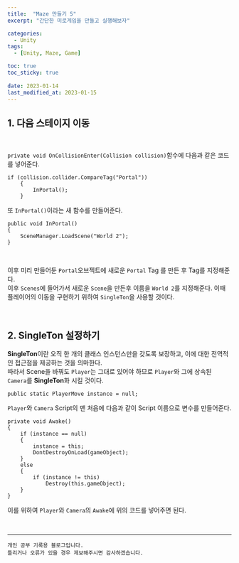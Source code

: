 ```yaml
---
title:  "Maze 만들기 5"
excerpt: "간단한 미로게임을 만들고 실행해보자"

categories:
  - Unity
tags:
  - [Unity, Maze, Game]

toc: true
toc_sticky: true
 
date: 2023-01-14
last_modified_at: 2023-01-15
---
```


## 1. 다음 스테이지 이동

<br>

`private void OnCollisionEnter(Collision collision)`함수에 다음과 같은 코드를 넣어준다.  

    if (collision.collider.CompareTag("Portal"))
        {
            InPortal();
        }

또 `InPortal()`이라는 새 함수를 만들어준다.  


    public void InPortal()
    {
        SceneManager.LoadScene("World 2");
    }

<br>

이후 미리 만들어둔 `Portal`오브젝트에 새로운 `Portal` Tag 를 만든 후 Tag를 지정해준다.  
이후 `Scenes`에 들어가서 새로운 `Scene`을 만든후 이름을 `World 2`를 지정해준다.
이때 플레이어의 이동을 구현하기 위하여 `SingleTon`을 사용할 것이다.

<br>

## 2. SingleTon 설정하기  


**SingleTon**이란 오직 한 개의 클래스 인스턴스만을 갖도록 보장하고, 이에 대한 전역적인 접근점을 제공하는 것을 의마한다.  
따라서 Scene을 바꿔도 `Player`는 그대로 있어야 하므로 `Player`와 그에 상속된 `Camera`를 **SingleTon**화 시킬 것이다.

    public static PlayerMove instance = null;

`Player`와 `Camera` Script의 맨 처음에 다음과 같이 Script 이름으로 변수를 만들어준다.

    private void Awake()
    {
        if (instance == null)
        {
            instance = this;
            DontDestroyOnLoad(gameObject);
        }
        else
        {
            if (instance != this)
                Destroy(this.gameObject);
        }
    }

이를 위하여 `Player`와 `Camera`의 `Awake`에 위의 코드를 넣어주면 된다.

<br>

***
    개인 공부 기록용 블로그입니다.
    틀리거나 오류가 있을 경우 제보해주시면 감사하겠습니다.